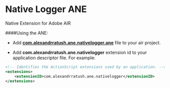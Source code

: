 Native Logger ANE
=============================
Native Extension for Adobe AIR

####Using the ANE:

* Add **[com.alexandrratush.ane.nativelogger.ane](https://github.com/alexandrratush/Native-Logger-ANE/tree/master/ane/bin)** file to your air project.

* Add **com.alexandrratush.ane.nativelogger** extension id to your application descriptor file. For example:
```xml
<!-- Identifies the ActionScript extensions used by an application. -->
<extensions>
	<extensionID>com.alexandrratush.ane.nativelogger</extensionID>
</extensions>
```